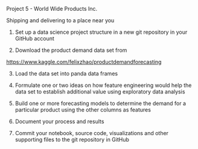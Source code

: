 Project 5 - World Wide Products Inc.

Shipping and delivering to a place near you

1. Set up a data science project structure in a new git repository in your GitHub account

2. Download the product demand data set from

https://www.kaggle.com/felixzhao/productdemandforecasting

3. Load the data set into panda data frames

4. Formulate one or two ideas on how feature engineering would help the data set to establish additional value using exploratory data analysis

5. Build one or more forecasting models to determine the demand for a particular product using the other columns as features

6. Document your process and results

7. Commit your notebook, source code, visualizations and other supporting files to the git repository in GitHub
